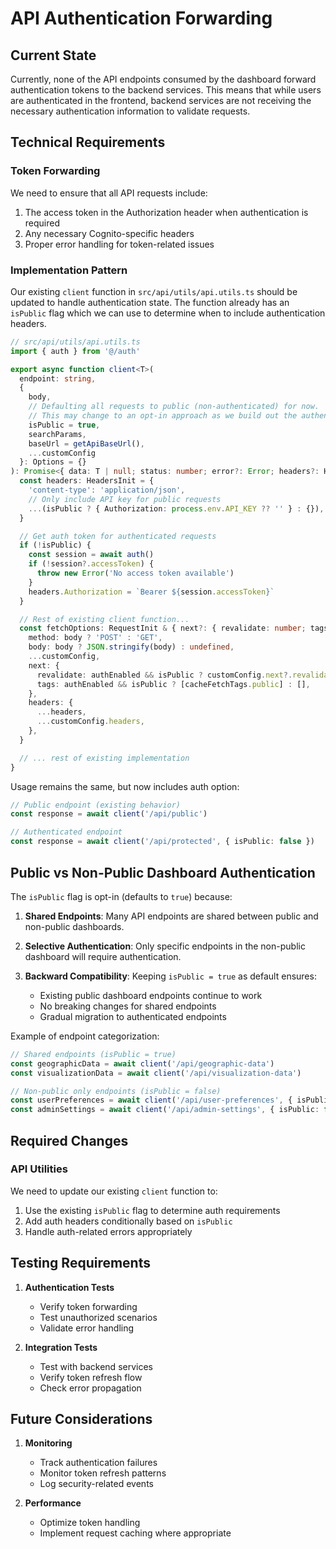 # API Authentication Forwarding

## Current State

Currently, none of the API endpoints consumed by the dashboard forward authentication tokens to the backend services. This means that while users are authenticated in the frontend, backend services are not receiving the necessary authentication information to validate requests.

## Technical Requirements

### Token Forwarding

We need to ensure that all API requests include:

1. The access token in the Authorization header when authentication is required
2. Any necessary Cognito-specific headers
3. Proper error handling for token-related issues

### Implementation Pattern

Our existing `client` function in `src/api/utils/api.utils.ts` should be updated to handle authentication state. The function already has an `isPublic` flag which we can use to determine when to include authentication headers.

```typescript
// src/api/utils/api.utils.ts
import { auth } from '@/auth'

export async function client<T>(
  endpoint: string,
  {
    body,
    // Defaulting all requests to public (non-authenticated) for now.
    // This may change to an opt-in approach as we build out the authenticated dashboard.
    isPublic = true,
    searchParams,
    baseUrl = getApiBaseUrl(),
    ...customConfig
  }: Options = {}
): Promise<{ data: T | null; status: number; error?: Error; headers?: Headers }> {
  const headers: HeadersInit = {
    'content-type': 'application/json',
    // Only include API key for public requests
    ...(isPublic ? { Authorization: process.env.API_KEY ?? '' } : {}),
  }

  // Get auth token for authenticated requests
  if (!isPublic) {
    const session = await auth()
    if (!session?.accessToken) {
      throw new Error('No access token available')
    }
    headers.Authorization = `Bearer ${session.accessToken}`
  }

  // Rest of existing client function...
  const fetchOptions: RequestInit & { next?: { revalidate: number; tags: string[] } } = {
    method: body ? 'POST' : 'GET',
    body: body ? JSON.stringify(body) : undefined,
    ...customConfig,
    next: {
      revalidate: authEnabled && isPublic ? customConfig.next?.revalidate ?? cacheRevalidationInterval : 0,
      tags: authEnabled && isPublic ? [cacheFetchTags.public] : [],
    },
    headers: {
      ...headers,
      ...customConfig.headers,
    },
  }

  // ... rest of existing implementation
}
```

Usage remains the same, but now includes auth option:

```typescript
// Public endpoint (existing behavior)
const response = await client('/api/public')

// Authenticated endpoint
const response = await client('/api/protected', { isPublic: false })
```

## Public vs Non-Public Dashboard Authentication

The `isPublic` flag is opt-in (defaults to `true`) because:

1. **Shared Endpoints**: Many API endpoints are shared between public and non-public dashboards.

2. **Selective Authentication**: Only specific endpoints in the non-public dashboard will require authentication.

3. **Backward Compatibility**: Keeping `isPublic = true` as default ensures:
   - Existing public dashboard endpoints continue to work
   - No breaking changes for shared endpoints
   - Gradual migration to authenticated endpoints

Example of endpoint categorization:

```typescript
// Shared endpoints (isPublic = true)
const geographicData = await client('/api/geographic-data')
const visualizationData = await client('/api/visualization-data')

// Non-public only endpoints (isPublic = false)
const userPreferences = await client('/api/user-preferences', { isPublic: false })
const adminSettings = await client('/api/admin-settings', { isPublic: false })
```

## Required Changes

### API Utilities

We need to update our existing `client` function to:

1. Use the existing `isPublic` flag to determine auth requirements
2. Add auth headers conditionally based on `isPublic`
3. Handle auth-related errors appropriately

## Testing Requirements

1. **Authentication Tests**

   - Verify token forwarding
   - Test unauthorized scenarios
   - Validate error handling

2. **Integration Tests**

   - Test with backend services
   - Verify token refresh flow
   - Check error propagation

## Future Considerations

1. **Monitoring**

   - Track authentication failures
   - Monitor token refresh patterns
   - Log security-related events

2. **Performance**

   - Optimize token handling
   - Implement request caching where appropriate
